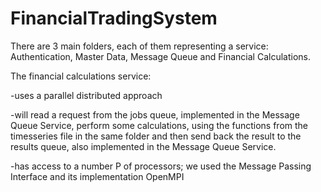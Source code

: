 # FinancialTradingSystem

There are 3 main folders, each of them representing a service: Authentication, Master Data, Message Queue and Financial Calculations.

The financial calculations service:

-uses a parallel distributed approach

-will read a request from the jobs queue, implemented in the Message Queue Service, perform some calculations, using the functions from the timesseries file in the same folder and then send back the result to the results queue, also implemented in the Message Queue Service. 

-has access to a number P of processors; we used the Message Passing Interface and its implementation OpenMPI
